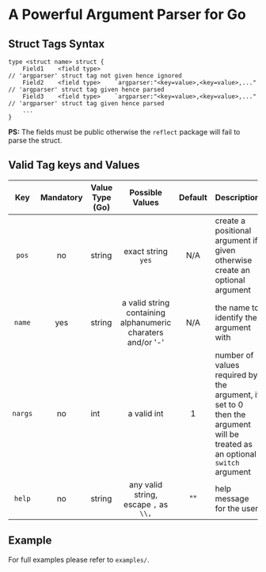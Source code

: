 # A Powerful Argument Parser for Go

## Struct Tags Syntax
```
type <struct name> struct {
    Field1    <field type>                                               // 'argparser' struct tag not given hence ignored
    Field2    <field type>    `argparser:"<key=value>,<key=value>,..."   // 'argparser' struct tag given hence parsed
    Field3    <field type>    `argparser:"<key=value>,<key=value>,..."   // 'argparser' struct tag given hence parsed
    ...
}
```
**PS:** The fields must be public otherwise the `reflect` package will fail to parse the struct.

## Valid Tag keys and Values

| Key | Mandatory | Value Type (Go) | Possible Values | Default | Description |
| :---: | :---: | --- | :---: | :---: | :--- |
| `pos` | no | string | exact string `yes` | N/A | create a positional argument if given otherwise create an optional argument |
| `name` | yes | string | a valid string containing alphanumeric charaters and/or '-' | N/A |the name to identify the argument with |
| `nargs` | no | int | a valid int | 1 | number of values required by the argument, if set to 0 then the argument will be treated as an optional `switch` argument |
| `help` | no | string | any valid string, escape `,` as `\\,`  | "" | help message for the user |

## Example

For full examples please refer to `examples/`.
